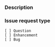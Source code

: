 <!--

   ************************************** WARNING **************************************

   The ciarcom bot parses this header automatically. Any deviation from the 
   template may cause the bot to automatically correct this header or may result in a 
   warning message, requesting updates.

   Please ensure that nothing follows the Issue request type section, all 
   issue details are within the Description section and no changes are made to the 
   template format (as detailed below).

   *************************************************************************************

-->

### Description

<!--
    Required
    Add detailed description of what you are reporting.
    Good example: https://os.mbed.com/docs/mbed-os/latest/contributing/workflow.html
    Things to consider sharing:
    - What target does this relate to?
    - What toolchain (name + version) are you using?
    - What tools (name + version - is it mbed-cli, online compiler or IDE) are you using?
    - What is the SHA of Mbed OS (git log -n1 --oneline)?
    - Steps to reproduce. (Did you publish code or a test case that exhibits the problem?)
-->


### Issue request type

<!--
    Required
    Please add only one X to one of the following types. Do not fill multiple types (split the issue otherwise.)
    Please note this is not a GitHub task list, indenting the boxes or changing the format to add a '.' or '*' in front
    of them would change the meaning incorrectly. The only changes to be made are to add a description text under the
    description heading and to add a 'x' to the correct box.
-->
    [ ] Question
    [ ] Enhancement
    [ ] Bug

